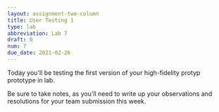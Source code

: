 ```yaml
---
layout: assignment-two-column
title: User Testing 1
type: lab
abbreviation: Lab 7
draft: 0
num: 7
due_date: 2021-02-26
---
```


Today you'll be testing the first version of your high-fidelity protyp prototype in lab.

Be sure to take notes, as you'll need to write up your observations and resolutions for your team submission this week.
